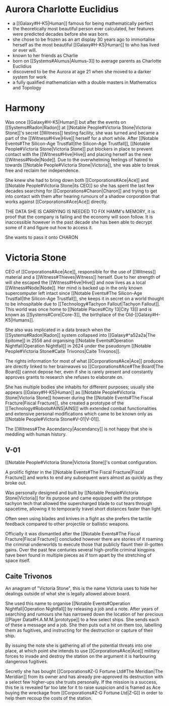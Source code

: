 # Aurora Charlotte Euclidius

- a [[Galaxy#H-K5|Human]] famous for being mathematically perfect
- the theoretically most beautiful person ever calculated, her features were predicted decades before she was born.
- she chose to be frozen as an art display 30 years ago to immortalise herself as the most beautiful [[Galaxy#H-K5|Human]] to who has lived or ever will.
- known to her friends as Charlie
- born on [[Systems#Alumus|Alumus-3]] to average parents as Charlotte Euclidius
- discovered to be the Aurora at age 21 when she moved to a darker system for work
- a fully qualified mathematician with a double masters in Mathematics and Topology

# Harmony

Was once [[Galaxy#H-K5|Human]] but after the events on [[Systems#Radon|Radon]] at [[Notable People#Victoria Stone|Victoria Stone]]'s secret [[Witness]] testing facility, she was turned and became a part of the [[Witness#Hive|Hive]] herself for a short while. After [[Notable Events#The Silicon-Age Trustfall|the Silicon-Age Trustfall]], [[Notable People#Victoria Stone|Victoria Stone]] put blockers in place to prevent contact with the [[Witness#Hive|Hive]] and placing herself as the new [[Witness#Node|Node]]. Due to the overwhelming feelings of hatred to towards [[Notable People#Victoria Stone|Victoria]], she was able to break free and reclaim her independence. 

She knew she had to bring down both [[Corporations#Ace|Ace]] and [[Notable People#Victoria Stone|its CEO]] so she has spent the last few decades searching for [[Corporations#Charon|Charon]] and trying to get into contact with them after hearing rumours of a shadow corporation that works against [[Corporations#Ace|Ace]] directly.

THE DATA SHE IS CARRYING IS NEEDED TO FIX HAMM's MEMORY, it is proof that the company is failing and the economy will soon follow. It is inaccessible however in the past decade she has been able to decrypt some of it and figure out how to access it.

She wants to pass it onto CHARON 
# Victoria Stone

CEO of [[Corporations#Ace|Ace]], responsible for the use of [[Witness]] material and a [[Witness#Thieves|Witness]] herself. Due to her strength of will she escaped the [[Witness#Hive|Hive]] and now lives as a local [[Witness#Node|Node]]. Her mind is backed up in the only known supercomputer left intact since [[Notable Events#The Silicon-Age Trustfall|the Silicon-Age Trustfall]], she keeps it in secret on a world thought to be inhospitable due to [[Technology#Tachyon Fallout|Tachyon Fallout]]. This world was once home to [[Notable Places#City 13|City 13]] and is known as [[Systems#Core|Core-3]], the birthplace of the Old-[[Galaxy#H-K5|Humans]].

She also was implicated in a data breach when the [[Systems#Radon|Radon]] system collapsed into [[Galaxy#^a52a2a|The Epitome]] in 2556 and organising [[Notable Events#Operation Nightfall|Operation Nightfall]] in 2624 under the pseudonym [[Notable People#Victoria Stone#Caite Trivonos|Caite Trivonos]].

The rights information for most of what [[Corporations#Ace|Ace]] produces are directly linked to her brainwaves so [[Corporations#Ace#The Board|The Board]] cannot depose her, even if she is rarely present and constantly approves grants to research she refuses to elaborate on.

She has multiple bodies she inhabits for different purposes; usually she appears [[Galaxy#H-K5|Human]] as [[Notable People#Victoria Stone|Victoria Stone]] however during the [[Notable Events#The Fiscal Fracture|Fiscal Fracture]], she created a prototype of the [[Technology#Robots#AINS|AINS]] with extended combat functionalities and extensive personal modifications which came to be known only as [[Notable People#Victoria Stone#V-01|V-01]].

The [[Witness#The Ascendancy|Ascendancy]] is not happy that she is meddling with human history.

## V-01

[[Notable People#Victoria Stone|Victoria Stone]]'s combat configuration.

A prolific fighter in the [[Notable Events#The Fiscal Fracture|Fiscal Fracture]] and works to end any subsequent wars almost as quickly as they broke out.

Was personally designed and built by [[Notable People#Victoria Stone|Victoria]] for its purpose and came equipped with the prototype tachyon tech that allowed the supercharged blade to cut tears through spacetime, allowing it to temporarily travel short distances faster than light.

Often seen using blades and knives in a fight as she prefers the tactile feedback compared to other projectile or ballistic weapons.

Officially it was dismantled after the [[Notable Events#The Fiscal Fracture|Fiscal Fracture]] concluded however there are stories of it roaming the criminal underworlds to execute those that publicly flaunt their ill-gotten gains. Over the past few centuries several high-profile criminal kingpins have been found in multiple pieces as if torn apart by the stretching of space itself.

## Caite Trivonos

An anagram of "Victoria Stone", this is the name Victoria uses to hide her dealings outside of what she is legally allowed above board. 

She used this name to organise [[Notable Events#Operation Nightfall|Operation Nightfall]] by releasing a job and a note. After years of searching and rumours she has narrowed down the location of her precious [[Player Data#H.A.M.M.|prototype]] to a few select ships. She sends each of these a message and a job. She then puts out a hit on them too, labelling them as fugitives, and instructing for the destruction or capture of their ship.

By issuing the note she is gathering all of the potential threats into one place, at which point she intends to use [[Corporations#Ace|Ace]] military forces to invade and destroy the station on the argument it is harbouring dangerous fugitives. 

Secretly she has bought [[Corporations#Z-G Fortune Ltd#The Meridian|The Meridian]] from its owner and has already pre-approved its destruction with a select few higher-ups she trusts personally. If the mission is a success, this tie is revealed far too late for it to raise suspicion and is framed as Ace buying the wreckage  from [[Corporations#Z-G Fortune Ltd|Z-G]] in order to help them recoup the costs of the station.